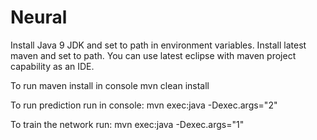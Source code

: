 # Neural

Install Java 9 JDK and set to path in environment variables. Install latest maven and set to path. 
You can use latest eclipse with maven project capability as an IDE. 

To run maven install in console
mvn clean install

To run prediction run in console: 
mvn exec:java -Dexec.args="2"

To train the network run:
mvn exec:java -Dexec.args="1"
